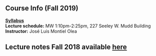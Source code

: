 ## Course Info (Fall 2019)

**[Syllabus](https://github.com/jm4474/Courses-IntroEconometrics-Ph.D/blob/master/0_Syllabus/Syllabus.pdf)**<br />
**Lecture schedule:**  MW 1:10pm-2:25pm, 227 Seeley W. Mudd Building <br />
**Instructor:** José Luis Montiel Olea <br />

## Lecture notes Fall 2018 available [here](https://github.com/jm4474/Courses-IntroEconometrics-Ph.D)


